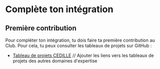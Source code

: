 # Complète ton intégration

## Première contribution

Pour compléter ton intégration, tu dois faire ta première contribution au
Club. Pour cela, tu peux consulter les tableaux de projets sur GitHub :

- [Tableau de projets CEDILLE](https://github.com/orgs/ClubCedille/projects/3)
// Ajouter les liens vers les tableaux de projets des autres domaines d'expertise